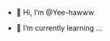 - 👋 Hi, I’m @Yee-hawww

- 🌱 I’m currently learning ...


<!---
Yee-hawww/Yee-hawww is a ✨ special ✨ repository because its `README.md` (this file) appears on your GitHub profile.
You can click the Preview link to take a look at your changes.
--->
